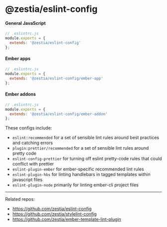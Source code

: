 # @zestia/eslint-config

#### General JavaScript

```javascript
// .eslintrc.js
module.exports = {
  extends: '@zestia/eslint-config'
};
```

#### Ember apps

```javascript
// .eslintrc.js
module.exports = {
  extends: '@zestia/eslint-config/ember-app'
};
```

#### Ember addons

```javascript
// .eslintrc.js
module.exports = {
  extends: '@zestia/eslint-config/ember-addon'
};
```

These configs include:

* `eslint:recommended` for a set of sensible lint rules around best practices and catching errors
* `plugin:prettier/recommended` for a set of sensible lint rules around pretty code
* `eslint-config-prettier` for turning off eslint pretty-code rules that could conflict with prettier
* `eslint-plugin-ember` for ember-specific recommended lint rules
* `eslint-plugin-hbs` for linting handlebars in tagged templates within javascript files
* `eslint-plugin-node` primarily for linting ember-cli project files

<hr>

Related repos:

* https://github.com/zestia/eslint-config
* https://github.com/zestia/stylelint-config
* https://github.com/zestia/ember-template-lint-plugin